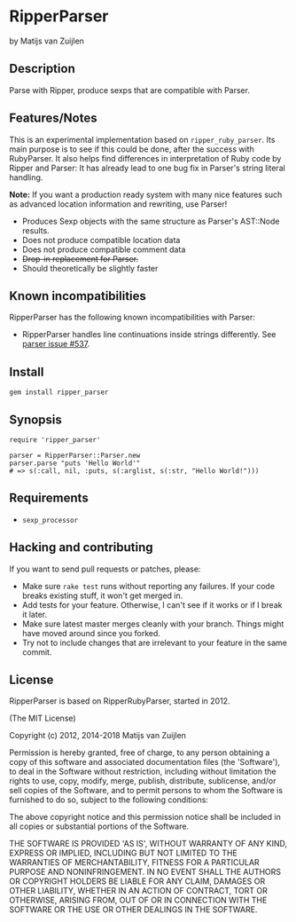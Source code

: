 # RipperParser

by Matijs van Zuijlen

## Description

Parse with Ripper, produce sexps that are compatible with Parser.

## Features/Notes

This is an experimental implementation based on `ripper_ruby_parser`. Its main
purpose is to see if this could be done, after the success with RubyParser. It
also helps find differences in interpretation of Ruby code by Ripper and
Parser: It has already lead to one bug fix in Parser's string literal handling.

**Note:** If you want a production ready system with many nice features such as
advanced location information and rewriting, use Parser!

* Produces Sexp objects with the same structure as Parser's AST::Node results.
* Does not produce compatible location data
* Does not produce compatible comment data
* ~~Drop-in replacement for Parser.~~
* Should theoretically be slightly faster

## Known incompatibilities

RipperParser has the following known incompatibilities with Parser:

* RipperParser handles line continuations inside strings differently. See
  [parser issue #537](https://github.com/whitequark/parser/issues/537).

## Install

    gem install ripper_parser

## Synopsis

    require 'ripper_parser'

    parser = RipperParser::Parser.new
    parser.parse "puts 'Hello World'"
    # => s(:call, nil, :puts, s(:arglist, s(:str, "Hello World!")))

## Requirements

* `sexp_processor`

## Hacking and contributing

If you want to send pull requests or patches, please:

* Make sure `rake test` runs without reporting any failures. If your code
  breaks existing stuff, it won't get merged in.
* Add tests for your feature. Otherwise, I can't see if it works or if I
  break it later.
* Make sure latest master merges cleanly with your branch. Things might
  have moved around since you forked.
* Try not to include changes that are irrelevant to your feature in the
  same commit.

## License

RipperParser is based on RipperRubyParser, started in 2012.

(The MIT License)

Copyright (c) 2012, 2014-2018 Matijs van Zuijlen

Permission is hereby granted, free of charge, to any person obtaining
a copy of this software and associated documentation files (the
'Software'), to deal in the Software without restriction, including
without limitation the rights to use, copy, modify, merge, publish,
distribute, sublicense, and/or sell copies of the Software, and to
permit persons to whom the Software is furnished to do so, subject to
the following conditions:

The above copyright notice and this permission notice shall be
included in all copies or substantial portions of the Software.

THE SOFTWARE IS PROVIDED 'AS IS', WITHOUT WARRANTY OF ANY KIND,
EXPRESS OR IMPLIED, INCLUDING BUT NOT LIMITED TO THE WARRANTIES OF
MERCHANTABILITY, FITNESS FOR A PARTICULAR PURPOSE AND NONINFRINGEMENT.
IN NO EVENT SHALL THE AUTHORS OR COPYRIGHT HOLDERS BE LIABLE FOR ANY
CLAIM, DAMAGES OR OTHER LIABILITY, WHETHER IN AN ACTION OF CONTRACT,
TORT OR OTHERWISE, ARISING FROM, OUT OF OR IN CONNECTION WITH THE
SOFTWARE OR THE USE OR OTHER DEALINGS IN THE SOFTWARE.
